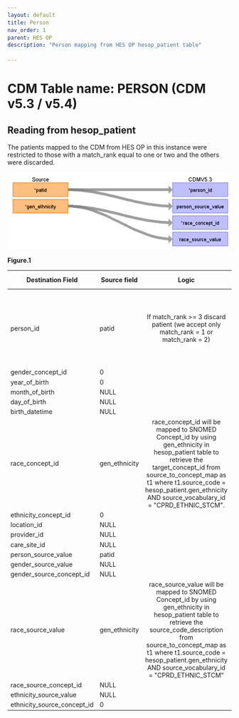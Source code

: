 ```yaml
---
layout: default
title: Person
nav_order: 1
parent: HES OP
description: "Person mapping from HES OP hesop_patient table"

---
```


# CDM Table name: PERSON (CDM v5.3 / v5.4)

## Reading from hesop_patient

The patients mapped to the CDM from HES OP in this instance were restricted to those with a match_rank equal to one or two and the others were discarded.



![](../images/image2.12.png)

**Figure.1**

| Destination Field | Source field | Logic | Comment field |
| --- | --- | :---: | --- |
| person_id | patid |  	If match_rank >= 3 discard patient (we accept only match_rank = 1 or match_rank = 2)|  Data like gender, year_of_birth, location_id, Care_site_id comes from AURUM/GOLD as the data are linked to them.|
| gender_concept_id | 0 | | |
| year_of_birth | 0 | | |
| month_of_birth | NULL|  | |
| day_of_birth | NULL |  |  |
| birth_datetime |NULL  |  |  |
| race_concept_id | gen_ethnicity | race_concept_id will be mapped to SNOMED Concept_id by using gen_ethnicity in hesop_patient table to retrieve the target_concept_id from source_to_concept_map as t1 where t1.source_code = hesop_patient.gen_ethnicity AND source_vocabulary_id = "CPRD_ETHNIC_STCM".| |
| ethnicity_concept_id | 0 |  |   |
| location_id |NULL  |  |  |
| provider_id | NULL |  |  |
| care_site_id | NULL| |  |
| person_source_value | patid |  |  |
| gender_source_value |NULL |  | |
| gender_source_concept_id | NULL |  |  |
| race_source_value | gen_ethnicity| race_source_value will be mapped to SNOMED Concept_id by using gen_ethnicity in hesop_patient table to retrieve the source_code_description from source_to_concept_map as t1 where t1.source_code = hesop_patient.gen_ethnicity AND source_vocabulary_id = "CPRD_ETHNIC_STCM"| |
| race_source_concept_id | NULL | |
| ethnicity_source_value | NULL |  |  | 
| ethnicity_source_concept_id | 0 |  |  |

